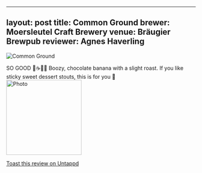 
---
layout: post
title:  Common Ground
brewer: Moersleutel Craft Brewery
venue: Bräugier Brewpub
reviewer: Agnes Haverling
---

![Common Ground](https://images.untp.beer/crop?width=200&height=200&stripmeta=true&url=https://untappd.s3.amazonaws.com/photos/2024_03_10/eed5112492994d618ec14003107364e6_c_1362544819_raw.jpg)

SO GOOD 🍌☕️🍫🥃
Boozy, chocolate banana with a slight roast. If you like sticky sweet dessert stouts, this is for you 💯
						  <br />
						  <img height="200" width="200" src="https://images.untp.beer/crop?width=200&height=200&stripmeta=true&url=https://untappd.s3.amazonaws.com/photos/2024_03_10/eed5112492994d618ec14003107364e6_c_1362544819_raw.jpg" alt="Photo">         
						
[Toast this review on Untappd](https://untappd.com/user/&#45;Spacebacon&#45;/checkin/1362544819)

